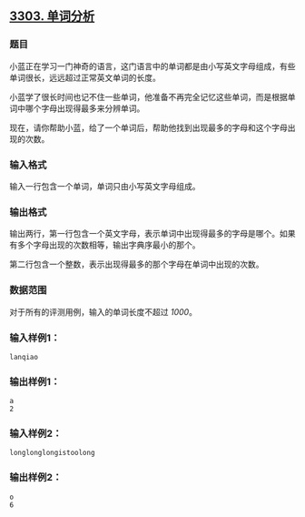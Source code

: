 ## [3303. 单词分析](https://www.acwing.com/problem/content/3306/)

### 题目

小蓝正在学习一门神奇的语言，这门语言中的单词都是由小写英文字母组成，有些单词很长，远远超过正常英文单词的长度。

小蓝学了很长时间也记不住一些单词，他准备不再完全记忆这些单词，而是根据单词中哪个字母出现得最多来分辨单词。

现在，请你帮助小蓝，给了一个单词后，帮助他找到出现最多的字母和这个字母出现的次数。

### 输入格式

输入一行包含一个单词，单词只由小写英文字母组成。

### 输出格式

输出两行，第一行包含一个英文字母，表示单词中出现得最多的字母是哪个。如果有多个字母出现的次数相等，输出字典序最小的那个。

第二行包含一个整数，表示出现得最多的那个字母在单词中出现的次数。

### 数据范围

对于所有的评测用例，输入的单词长度不超过 *1000*。

### 输入样例1：

```
lanqiao
```

### 输出样例1：

```
a
2
```

### 输入样例2：

```
longlonglongistoolong
```

### 输出样例2：

```
o
6
```
